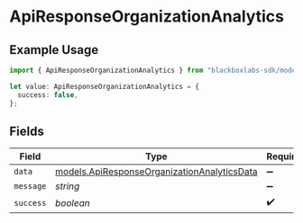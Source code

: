 # ApiResponseOrganizationAnalytics

## Example Usage

```typescript
import { ApiResponseOrganizationAnalytics } from "blackboxlabs-sdk/models";

let value: ApiResponseOrganizationAnalytics = {
  success: false,
};
```

## Fields

| Field                                                                                            | Type                                                                                             | Required                                                                                         | Description                                                                                      |
| ------------------------------------------------------------------------------------------------ | ------------------------------------------------------------------------------------------------ | ------------------------------------------------------------------------------------------------ | ------------------------------------------------------------------------------------------------ |
| `data`                                                                                           | [models.ApiResponseOrganizationAnalyticsData](../models/apiresponseorganizationanalyticsdata.md) | :heavy_minus_sign:                                                                               | N/A                                                                                              |
| `message`                                                                                        | *string*                                                                                         | :heavy_minus_sign:                                                                               | N/A                                                                                              |
| `success`                                                                                        | *boolean*                                                                                        | :heavy_check_mark:                                                                               | N/A                                                                                              |
